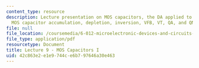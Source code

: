 ```yaml
---
content_type: resource
description: Lecture presentation on MOS capacitors, the DA applied to two-terminal
  MOS capacitor accumulation, depletion, inversion, VFB, VT, QA, and QN.
file: null
file_location: /coursemedia/6-012-microelectronic-devices-and-circuits-fall-2009/42c863e2e1e9744ce6b797646a30e463_MIT6_012F09_lec09.pdf
file_type: application/pdf
resourcetype: Document
title: Lecture 9 - MOS Capacitors I
uid: 42c863e2-e1e9-744c-e6b7-97646a30e463
---
```

